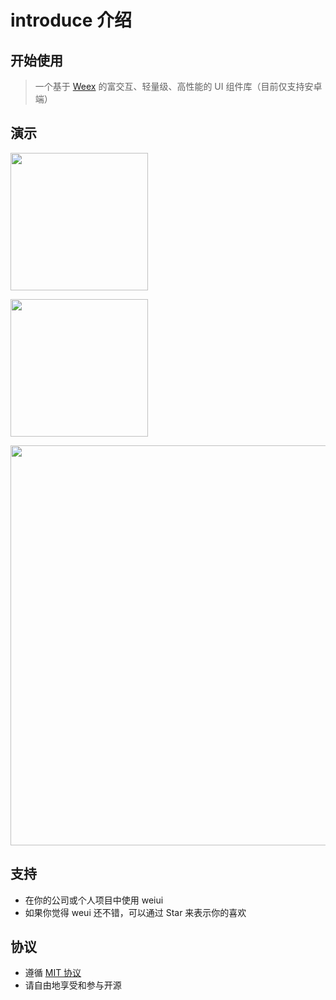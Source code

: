 # introduce 介绍

## 开始使用

> 一个基于 [Weex](https://github.com/apache/incubator-weex) 的富交互、轻量级、高性能的 UI 组件库（目前仅支持安卓端）

## 演示

<a href="http://kuaifan.vip/weiui/app/android.apk" target="_blank"><img src="http://kuaifan.vip/weiui/app/android.png" width="220px"></a>

<a href="javascript:alert('iOS玩命开发中，请下载Android体验！');"><img src="http://kuaifan.vip/weiui/app/ios.png" width="220px"></a>

<img src="http://kuaifan.vip/weiui/app/demo.png" width="640px">

## 支持

* 在你的公司或个人项目中使用 weiui
* 如果你觉得 weui 还不错，可以通过 Star 来表示你的喜欢

## 协议

* 遵循 [MIT 协议](http://opensource.org/licenses/MIT)
* 请自由地享受和参与开源

